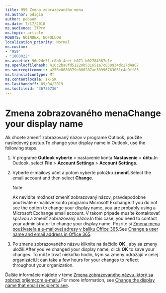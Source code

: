 ```yaml
---
title: 959 Zmena zobrazovaného mena
ms.author: pdigia
author: pebaum
ms.date: 7/17/2018
ms.audience: ITPro
ms.topic: article
ROBOTS: NOINDEX, NOFOLLOW
localization_priority: Normal
ms.custom:
- "959"
- "1800022"
ms.assetid: 96e2de51-c8b0-4eef-b071-b02784367e1e
ms.openlocfilehash: 410c2ba8fd51220b531651a7c830934dc27d4a07
ms.sourcegitcommit: a256e8680379c006287ae30996763051c4d9ff85
ms.translationtype: MT
ms.contentlocale: sk-SK
ms.lasthandoff: 09/04/2019
ms.locfileid: "36736736"
---
```

# <a name="change-your-display-name"></a><span data-ttu-id="f4ff5-102">Zmena zobrazovaného mena</span><span class="sxs-lookup"><span data-stu-id="f4ff5-102">Change your display name</span></span>
  
<span data-ttu-id="f4ff5-103">Ak chcete zmeniť zobrazovaný názov v programe Outlook, použite nasledovný postup.</span><span class="sxs-lookup"><span data-stu-id="f4ff5-103">To change your display name in Outlook, use the following steps.</span></span>
  
1. <span data-ttu-id="f4ff5-104">V programe **Outlook vyberte** \> nastavenie konta **Nastavenie** \> **účtu.**</span><span class="sxs-lookup"><span data-stu-id="f4ff5-104">In Outlook, select **File** \> **Account Settings** \> **Account Settings**.</span></span>

2. <span data-ttu-id="f4ff5-105">Vyberte e-mailový účet a potom vyberte položku **zmeniť**.</span><span class="sxs-lookup"><span data-stu-id="f4ff5-105">Select the email account and then select **Change**.</span></span>

    > [!NOTE]
    > <span data-ttu-id="f4ff5-106">Ak nevidíte možnosť zmeniť zobrazovaný názov, pravdepodobne používate e-mailové konto programu Microsoft Exchange.</span><span class="sxs-lookup"><span data-stu-id="f4ff5-106">If you do not see the option to change your display name, you are probably using a Microsoft Exchange email account.</span></span> <span data-ttu-id="f4ff5-107">V takom prípade musíte kontaktovať správcu a zmeniť zobrazovaný názov.</span><span class="sxs-lookup"><span data-stu-id="f4ff5-107">In this case, you need to contact your administrator to change your display name.</span></span> <span data-ttu-id="f4ff5-108">Pozrite si [Zmena mena používateľa a e-mailovej adresy v balíku Office 365](https://docs.microsoft.com/office365/admin/add-users/change-a-user-name-and-email-address).</span><span class="sxs-lookup"><span data-stu-id="f4ff5-108">See [Change a user name and email address in Office 365](https://docs.microsoft.com/office365/admin/add-users/change-a-user-name-and-email-address).</span></span>
  
3. <span data-ttu-id="f4ff5-109">Po zmene zobrazovaného názvu kliknite na tlačidlo **OK** , aby sa zmeny uložili.</span><span class="sxs-lookup"><span data-stu-id="f4ff5-109">After you've changed your display name, click **OK** to save your changes.</span></span> <span data-ttu-id="f4ff5-110">To môže trvať niekoľko hodín, kým sa zmeny odrážajú v celej organizácii.</span><span class="sxs-lookup"><span data-stu-id="f4ff5-110">It can take a few hours for your changes to reflect throughout your organization.</span></span>

<span data-ttu-id="f4ff5-111">Ďalšie informácie nájdete v téme [Zmena zobrazovaného názvu, ktorý sa zobrazí príjemcom e-mailu](https://support.office.com/article/2b53331a-ba2a-4803-88dc-ac9fe376c8a9.aspx).</span><span class="sxs-lookup"><span data-stu-id="f4ff5-111">For more information, see [Change the display name that email recipients see](https://support.office.com/article/2b53331a-ba2a-4803-88dc-ac9fe376c8a9.aspx).</span></span>
  